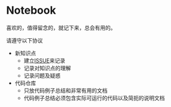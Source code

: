 # Notebook

喜欢的，值得留念的，就记下来，总会有用的。

请遵守以下协议
- 新知识点
  - 建立[ISSUE](https://github.com/peteryuanpan/notebook/issues)来记录
  - 记录对知识点的理解
  - 记录问题及疑惑
- 代码仓库
  - 只放代码例子总结和非常有用的文档
  - 代码例子总结必须包含实际可运行的代码以及简扼的说明文档
